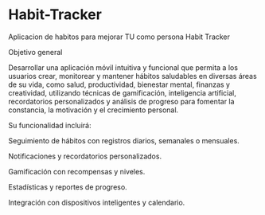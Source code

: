 # Habit-Tracker
Aplicacion de habitos para mejorar TU como persona
Habit Tracker 

Objetivo general 

Desarrollar una aplicación móvil intuitiva y funcional que permita a los usuarios crear, monitorear y mantener hábitos saludables en diversas áreas de su vida, como salud, productividad, bienestar mental, finanzas y creatividad, utilizando técnicas de gamificación, inteligencia artificial, recordatorios personalizados y análisis de progreso para fomentar la constancia, la motivación y el crecimiento personal.  

Su funcionalidad incluirá: 

Seguimiento de hábitos con registros diarios, semanales o mensuales. 

Notificaciones y recordatorios personalizados. 

Gamificación con recompensas y niveles. 

Estadísticas y reportes de progreso. 

Integración con dispositivos inteligentes y calendario. 
